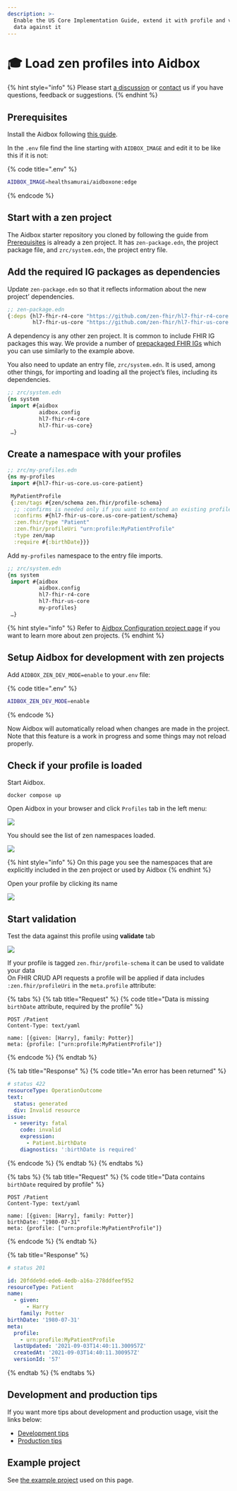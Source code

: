 ```yaml
---
description: >-
  Enable the US Core Implementation Guide, extend it with profile and validate
  data against it
---
```


# 🎓 Load zen profiles into Aidbox

{% hint style="info" %}
Please start [a discussion](https://github.com/Aidbox/Issues/discussions) or [contact](../../contact-us.md) us if you have questions, feedback or suggestions.
{% endhint %}

## Prerequisites

Install the Aidbox following [this guide](../../getting-started/run-aidbox-locally-with-docker/).

In the `.env` file find the line starting with `AIDBOX_IMAGE` and edit it to be like this if it is not:

{% code title=".env" %}
```bash
AIDBOX_IMAGE=healthsamurai/aidboxone:edge
```
{% endcode %}

## Start with a zen project

The Aidbox starter repository you cloned by following the guide from [Prerequisites](extend-an-ig-with-a-custom-zen-profile.md#prerequisites) is already a zen project. It has `zen-package.edn`, the project package file, and `zrc/system.edn`, the project entry file.

## Add the required IG packages as dependencies

Update `zen-package.edn` so that it reflects information about the new project’ dependencies.

```clojure
;; zen-package.edn
{:deps {hl7-fhir-r4-core "https://github.com/zen-fhir/hl7-fhir-r4-core.git"
        hl7-fhir-us-core "https://github.com/zen-fhir/hl7-fhir-us-core.git"}}
```

A dependency is any other zen project. It is common to include FHIR IG packages this way. We provide a number of [prepackaged FHIR IGs](https://github.com/orgs/zen-fhir/repositories) which you can use similarly to the example above.

You also need to update an entry file, `zrc/system.edn`. It is used, among other things, for importing and loading all the project’s files, including its dependencies.

```clojure
;; zrc/system.edn
{ns system
 import #{aidbox
          aidbox.config
          hl7-fhir-r4-core
          hl7-fhir-us-core}
 …}
```

## Create a namespace with your profiles

```clojure
;; zrc/my-profiles.edn
{ns my-profiles
 import #{hl7-fhir-us-core.us-core-patient}

 MyPatientProfile
 {:zen/tags #{zen/schema zen.fhir/profile-schema}
  ;; :confirms is needed only if you want to extend an existing profile
  :confirms #{hl7-fhir-us-core.us-core-patient/schema}
  :zen.fhir/type "Patient"
  :zen.fhir/profileUri "urn:profile:MyPatientProfile"
  :type zen/map
  :require #{:birthDate}}}
```

Add `my-profiles` namespace to the entry file imports.

```clojure
;; zrc/system.edn
{ns system
 import #{aidbox
          aidbox.config
          hl7-fhir-r4-core
          hl7-fhir-us-core
          my-profiles}
 …}
```

{% hint style="info" %}
Refer to [Aidbox Configuration project page](../../aidbox-configuration/aidbox-zen-lang-project/) if you want to learn more about zen projects.
{% endhint %}

## Setup Aidbox for development with zen projects

Add `AIDBOX_ZEN_DEV_MODE=enable` to your`.env` file:

{% code title=".env" %}
```bash
AIDBOX_ZEN_DEV_MODE=enable
```
{% endcode %}

Now Aidbox will automatically reload when changes are made in the project. Note that this feature is a work in progress and some things may not reload properly.&#x20;

## Check if your profile is loaded

Start Aidbox.

```
docker compose up
```

Open Aidbox in your browser and click `Profiles` tab in the left menu:

![](<../../.gitbook/assets/image (88).png>)

You should see the list of zen namespaces loaded.

![](<../../.gitbook/assets/image (90).png>)

{% hint style="info" %}
On this page you see the namespaces that are explicitly included in the zen project or used by Aidbox
{% endhint %}

Open your profile by clicking its name

![](<../../.gitbook/assets/image (91) (1).png>)

## Start validation

Test the data against this profile using **validate** tab

![](<../../.gitbook/assets/image (93).png>)

If your profile is tagged `zen.fhir/profile-schema` it can be used to validate your data\
On FHIR CRUD API requests a profile will be applied if data includes `:zen.fhir/profileUri` in the `meta.profile` attribute:

{% tabs %}
{% tab title="Request" %}
{% code title="Data is missing `birthDate` attribute, required by the profile" %}
```http
POST /Patient
Content-Type: text/yaml

name: [{given: [Harry], family: Potter}]
meta: {profile: ["urn:profile:MyPatientProfile"]}
```
{% endcode %}
{% endtab %}

{% tab title="Response" %}
{% code title="An error has been returned" %}
```yaml
# status 422
resourceType: OperationOutcome
text:
  status: generated
  div: Invalid resource
issue:
  - severity: fatal
    code: invalid
    expression:
      - Patient.birthDate
    diagnostics: ':birthDate is required'
```
{% endcode %}
{% endtab %}
{% endtabs %}

{% tabs %}
{% tab title="Request" %}
{% code title="Data contains `birthDate` required by profile" %}
```http
POST /Patient
Content-Type: text/yaml

name: [{given: [Harry], family: Potter}]
birthDate: "1980-07-31"
meta: {profile: ["urn:profile:MyPatientProfile"]}
```
{% endcode %}
{% endtab %}

{% tab title="Response" %}
```yaml
# status 201

id: 20fdde9d-ede6-4edb-a16a-278ddfeef952
resourceType: Patient
name:
  - given:
      - Harry
    family: Potter
birthDate: '1980-07-31'
meta:
  profile:
    - urn:profile:MyPatientProfile
  lastUpdated: '2021-09-03T14:40:11.300957Z'
  createdAt: '2021-09-03T14:40:11.300957Z'
  versionId: '57'
```
{% endtab %}
{% endtabs %}

## Development and production tips

If you want more tips about development and production usage, visit the links below:

* [Development tips](../../aidbox-configuration/aidbox-zen-lang-project/setting-up-a-configuration-project.md#tips-for-local-development)
* [Production tips](../../aidbox-configuration/aidbox-zen-lang-project/setting-up-a-configuration-project.md#tips-for-production)

## Example project

See [the example project](https://github.com/Aidbox/devbox/commit/431b14170f867f77f90779d4ff870d74c051c844) used on this page.
